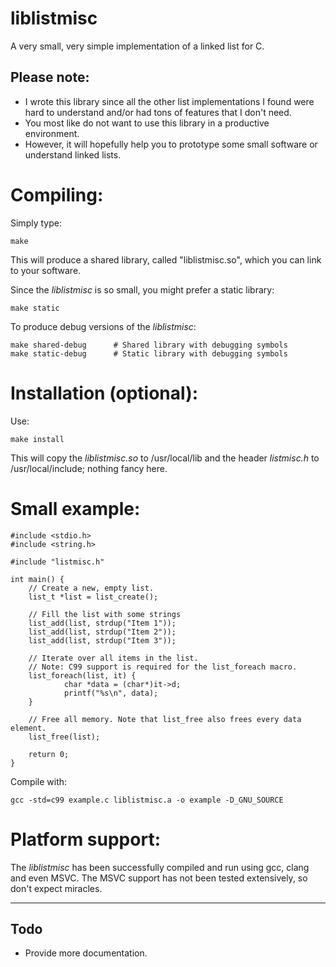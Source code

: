 # liblistmisc
A very small, very simple implementation of a  linked list for C.

## Please note:
* I wrote this library since all the other list implementations I found were hard to understand and/or had tons of features that I don't need.
* You most like do not want to use this library in a productive environment.
* However, it will hopefully help you to prototype some small software or understand linked lists.

# Compiling:
Simply type:

    make

This will produce a shared library, called "liblistmisc.so", which you can link to your software.

Since the *liblistmisc* is so small, you might prefer a static library:

    make static

To produce debug versions of the *liblistmisc*:

    make shared-debug      # Shared library with debugging symbols
    make static-debug      # Static library with debugging symbols


# Installation (optional):
Use:

    make install

This will copy the *liblistmisc.so* to /usr/local/lib and the header *listmisc.h* to /usr/local/include; nothing fancy here.

# Small example:
    #include <stdio.h>
    #include <string.h>

    #include "listmisc.h"

    int main() {
        // Create a new, empty list.
        list_t *list = list_create();

        // Fill the list with some strings
        list_add(list, strdup("Item 1"));
        list_add(list, strdup("Item 2"));
        list_add(list, strdup("Item 3"));

        // Iterate over all items in the list.
        // Note: C99 support is required for the list_foreach macro.
        list_foreach(list, it) {
                char *data = (char*)it->d;
                printf("%s\n", data);
        }

        // Free all memory. Note that list_free also frees every data element.
        list_free(list);

        return 0;
    }

Compile with:

    gcc -std=c99 example.c liblistmisc.a -o example -D_GNU_SOURCE

# Platform support:
The *liblistmisc* has been successfully compiled and run using gcc, clang and even MSVC. The MSVC support has not been tested extensively, so don't expect miracles.


----
## Todo
* Provide more documentation.


